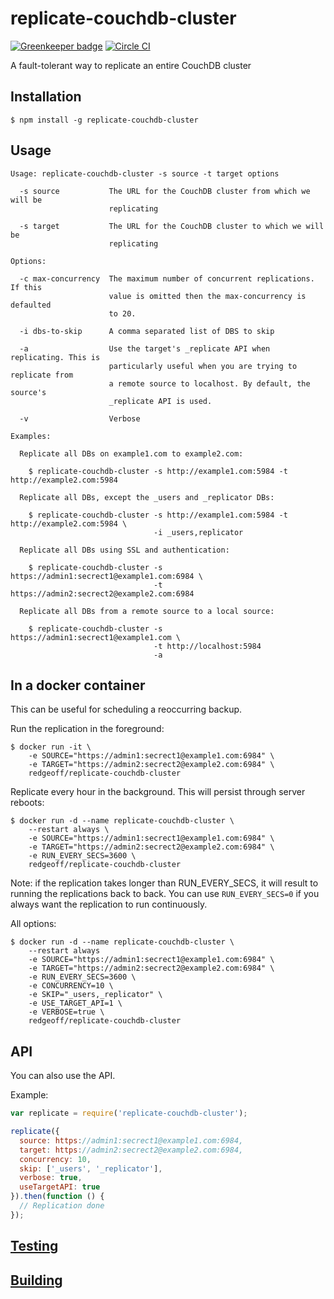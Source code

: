 # replicate-couchdb-cluster

[![Greenkeeper badge](https://badges.greenkeeper.io/redgeoff/replicate-couchdb-cluster.svg)](https://greenkeeper.io/) [![Circle CI](https://circleci.com/gh/redgeoff/replicate-couchdb-cluster.svg?style=svg&circle-token=29186a9bacd110b627323d86119076539d8b144e)](https://circleci.com/gh/redgeoff/replicate-couchdb-cluster)

A fault-tolerant way to replicate an entire CouchDB cluster


## Installation

    $ npm install -g replicate-couchdb-cluster


## Usage

    Usage: replicate-couchdb-cluster -s source -t target options

      -s source           The URL for the CouchDB cluster from which we will be
                          replicating

      -s target           The URL for the CouchDB cluster to which we will be
                          replicating

    Options:

      -c max-concurrency  The maximum number of concurrent replications. If this
                          value is omitted then the max-concurrency is defaulted
                          to 20.

      -i dbs-to-skip      A comma separated list of DBS to skip

      -a                  Use the target's _replicate API when replicating. This is
                          particularly useful when you are trying to replicate from
                          a remote source to localhost. By default, the source's
                          _replicate API is used.

      -v                  Verbose

    Examples:

      Replicate all DBs on example1.com to example2.com:

        $ replicate-couchdb-cluster -s http://example1.com:5984 -t http://example2.com:5984

      Replicate all DBs, except the _users and _replicator DBs:

        $ replicate-couchdb-cluster -s http://example1.com:5984 -t http://example2.com:5984 \
                                    -i _users,replicator

      Replicate all DBs using SSL and authentication:

        $ replicate-couchdb-cluster -s https://admin1:secrect1@example1.com:6984 \
                                    -t https://admin2:secrect2@example2.com:6984

      Replicate all DBs from a remote source to a local source:

        $ replicate-couchdb-cluster -s https://admin1:secrect1@example1.com \
                                    -t http://localhost:5984
                                    -a

## In a docker container

This can be useful for scheduling a reoccurring backup.

Run the replication in the foreground:

    $ docker run -it \
        -e SOURCE="https://admin1:secrect1@example1.com:6984" \
        -e TARGET="https://admin2:secrect2@example2.com:6984" \
        redgeoff/replicate-couchdb-cluster

Replicate every hour in the background. This will persist through server reboots:

    $ docker run -d --name replicate-couchdb-cluster \
        --restart always \
        -e SOURCE="https://admin1:secrect1@example1.com:6984" \
        -e TARGET="https://admin2:secrect2@example2.com:6984" \
        -e RUN_EVERY_SECS=3600 \
        redgeoff/replicate-couchdb-cluster

Note: if the replication takes longer than RUN_EVERY_SECS, it will result to running the replications back to back. You can use `RUN_EVERY_SECS=0` if you always want the replication to run continuously.

All options:

    $ docker run -d --name replicate-couchdb-cluster \
        --restart always
        -e SOURCE="https://admin1:secrect1@example1.com:6984" \
        -e TARGET="https://admin2:secrect2@example2.com:6984" \
        -e RUN_EVERY_SECS=3600 \
        -e CONCURRENCY=10 \
        -e SKIP="_users,_replicator" \
        -e USE_TARGET_API=1 \
        -e VERBOSE=true \
        redgeoff/replicate-couchdb-cluster


## API

You can also use the API.

Example:

```js
var replicate = require('replicate-couchdb-cluster');

replicate({
  source: https://admin1:secrect1@example1.com:6984,
  target: https://admin2:secrect2@example2.com:6984,
  concurrency: 10,
  skip: ['_users', '_replicator'],
  verbose: true,
  useTargetAPI: true
}).then(function () {
  // Replication done
});
```

## [Testing](TESTING.md)

## [Building](BUILDING.md)
